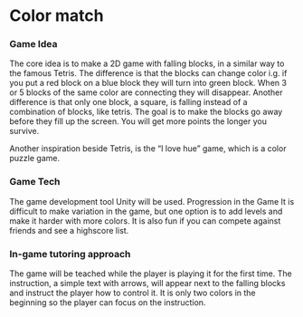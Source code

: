 # Color match

### Game Idea 
The core idea is to make a 2D game with falling blocks, in a similar way to the famous Tetris. The difference is that the blocks can change color i.g. if you put a red block on a blue block they will turn into green block. When 3 or 5 blocks of the same color are connecting they will disappear. Another difference is that only one block, a square, is falling instead of a combination of blocks, like tetris. The goal is to make the blocks go away before they fill up the screen. You will get more points the longer you survive.

Another inspiration beside Tetris, is the “I love hue” game, which is a color puzzle game.

### Game Tech 
The game development tool Unity will be used.
Progression in the Game
It is difficult to make variation in the game, but one option is to add levels and make it harder with more colors. It is also fun if you can compete against friends and see a highscore list.

### In-game tutoring approach
The game will be teached while the player is playing it for the first time. The instruction, a simple text with arrows, will appear next to the falling blocks and instruct the player how to control it. It is only two colors in the beginning so the player can focus on the instruction.
